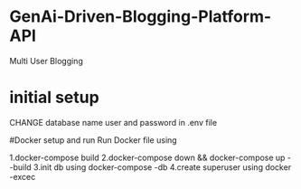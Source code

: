 # GenAi-Driven-Blogging-Platform-API
Multi User Blogging
# initial setup
CHANGE database name user and password in .env file

#Docker setup and run 
Run Docker file using

1.docker-compose build
2.docker-compose down && docker-compose up --build
3.init db using docker-compose -db
4.create superuser using docker -excec 
